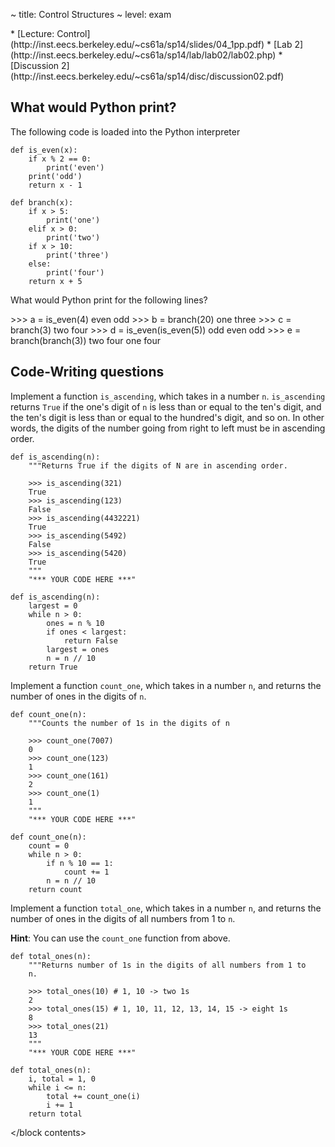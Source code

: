 ~ title: Control Structures
~ level: exam

<block references>
* [Lecture: Control](http://inst.eecs.berkeley.edu/~cs61a/sp14/slides/04_1pp.pdf)
* [Lab 2](http://inst.eecs.berkeley.edu/~cs61a/sp14/lab/lab02/lab02.php)
* [Discussion 2](http://inst.eecs.berkeley.edu/~cs61a/sp14/disc/discussion02.pdf)
</block references>

<block notes>
</block notes>

<block contents>

What would Python print?
------------------------

<question>

The following code is loaded into the Python interpreter

    def is_even(x):
        if x % 2 == 0:
            print('even')
        print('odd')
        return x - 1

    def branch(x):
        if x > 5:
            print('one')
        elif x > 0:
            print('two')
        if x > 10:
            print('three')
        else:
            print('four')
        return x + 5

What would Python print for the following lines?

<wwpp>
    >>> a = is_even(4)
    even
    odd
    >>> b = branch(20)
    one
    three
    >>> c = branch(3)
    two
    four
    >>> d = is_even(is_even(5))
    odd
    even
    odd
    >>> e = branch(branch(3))
    two
    four
    one
    four
</wwpp>

Code-Writing questions
----------------------

<question>

Implement a function `is_ascending`, which takes in a number `n`.
`is_ascending` returns `True` if the one's digit of `n` is less than or
equal to the ten's digit, and the ten's digit is less than or equal to
the hundred's digit, and so on. In other words, the digits of the
number going from right to left must be in ascending order.

    def is_ascending(n):
        """Returns True if the digits of N are in ascending order.

        >>> is_ascending(321)
        True
        >>> is_ascending(123)
        False
        >>> is_ascending(4432221)
        True
        >>> is_ascending(5492)
        False
        >>> is_ascending(5420)
        True
        """
        "*** YOUR CODE HERE ***"

<solution>

    def is_ascending(n):
        largest = 0
        while n > 0:
            ones = n % 10
            if ones < largest:
                return False
            largest = ones
            n = n // 10
        return True

</solution>

<question>

Implement a function `count_one`, which takes in a number `n`, and
returns the number of ones in the digits of `n`.

    def count_one(n):
        """Counts the number of 1s in the digits of n

        >>> count_one(7007)
        0
        >>> count_one(123)
        1
        >>> count_one(161)
        2
        >>> count_one(1)
        1
        """
        "*** YOUR CODE HERE ***"

<solution>

    def count_one(n):
        count = 0
        while n > 0:
            if n % 10 == 1:
                count += 1
            n = n // 10
        return count

</solution>

<question>

Implement a function `total_one`, which takes in a number `n`, and
returns the number of ones in the digits of all numbers from 1 to `n`.

**Hint**: You can use the `count_one` function from above.

    def total_ones(n):
        """Returns number of 1s in the digits of all numbers from 1 to
        n.

        >>> total_ones(10) # 1, 10 -> two 1s
        2
        >>> total_ones(15) # 1, 10, 11, 12, 13, 14, 15 -> eight 1s
        8
        >>> total_ones(21)
        13
        """
        "*** YOUR CODE HERE ***"

<solution>

    def total_ones(n):
        i, total = 1, 0
        while i <= n:
            total += count_one(i)
            i += 1
        return total

</solution>

</block contents>
